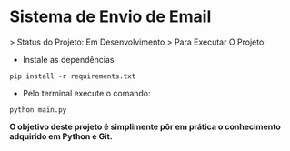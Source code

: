<h1>Sistema de Envio de Email</h1>
> Status do Projeto: Em Desenvolvimento
> Para Executar O Projeto:
<br />
<ul>
    <li>Instale as dependências</li>
</ul>


```
pip install -r requirements.txt
```

<ul>
    <li>Pelo terminal execute o comando:</li>
</ul>

```
python main.py
```

<p>
    <strong>O objetivo deste projeto é simplimente pôr em prática o conhecimento adquirido em Python e Git.</strong>
</p>